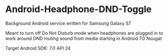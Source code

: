 # Android-Headphone-DND-Toggle

Background Android service written for Samsung Galaxy S7 

Meant to turn off Do Not Disturb mode when headphones are plugged in to work around DND muting sound from media starting in Android 7.0 Nougat

Target Android SDK: 7.0 API 24
